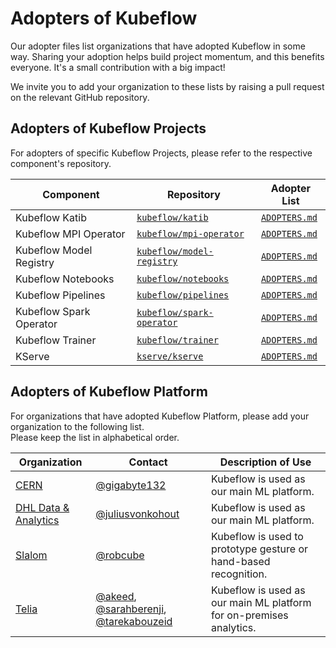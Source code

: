 # Adopters of Kubeflow

Our adopter files list organizations that have adopted Kubeflow in some way.
Sharing your adoption helps build project momentum, and this benefits everyone.
It's a small contribution with a big impact!

We invite you to add your organization to these lists by raising a pull request on the relevant GitHub repository.

## Adopters of Kubeflow Projects

For adopters of specific Kubeflow Projects, please refer to the respective component's repository.

| Component               | Repository                                                              | Adopter List                                                                            |
|-------------------------|-------------------------------------------------------------------------|-----------------------------------------------------------------------------------------|
| Kubeflow Katib          | [`kubeflow/katib`](https://github.com/kubeflow/katib)                   | [`ADOPTERS.md`](https://github.com/kubeflow/katib/blob/master/ADOPTERS.md)              |
| Kubeflow MPI Operator   | [`kubeflow/mpi-operator`](https://github.com/kubeflow/mpi-operator)     | [`ADOPTERS.md`](https://github.com/kubeflow/mpi-operator/blob/master/ADOPTERS.md)       |
| Kubeflow Model Registry | [`kubeflow/model-registry`](https://github.com/kubeflow/model-registry) | [`ADOPTERS.md`](https://github.com/kubeflow/model-registry/blob/master/ADOPTERS.md)     |
| Kubeflow Notebooks      | [`kubeflow/notebooks`](https://github.com/kubeflow/notebooks)           | [`ADOPTERS.md`](https://github.com/kubeflow/notebooks/blob/main/ADOPTERS.md)            |
| Kubeflow Pipelines      | [`kubeflow/pipelines`](https://github.com/kubeflow/pipelines)           | [`ADOPTERS.md`](https://github.com/kubeflow/pipelines/blob/master/ADOPTERS.md)          |
| Kubeflow Spark Operator | [`kubeflow/spark-operator`](https://github.com/kubeflow/spark-operator) | [`ADOPTERS.md`](https://github.com/kubeflow/spark-operator/blob/master/ADOPTERS.md)     |
| Kubeflow Trainer        | [`kubeflow/trainer`](https://github.com/kubeflow/trainer)               | [`ADOPTERS.md`](https://github.com/kubeflow/training-operator/blob/master/ADOPTERS.md)  |
| KServe                  | [`kserve/kserve`](https://github.com/kserve/kserve)                     | [`ADOPTERS.md`](https://github.com/kserve/website/blob/main/docs/community/adopters.md) |

## Adopters of Kubeflow Platform

For organizations that have adopted Kubeflow Platform, please add your organization to the following list.
<br>
Please keep the list in alphabetical order.

| Organization                                                                 | Contact                                                                                                                                  | Description of Use                                                  |
|------------------------------------------------------------------------------|------------------------------------------------------------------------------------------------------------------------------------------|---------------------------------------------------------------------|
| [CERN](https://www.home.cern)                                                | [@gigabyte132](https://github.com/gigabyte132)                                                                                           | Kubeflow is used as our main ML platform.                           |
| [DHL Data & Analytics](https://www.linkedin.com/company/dhl-data-analytics/) | [@juliusvonkohout](https://github.com/juliusvonkohout)                                                                                   | Kubeflow is used as our main ML platform.                           |
| [Slalom](https://www.slalom.com/us/en/services/artificial-intelligence) | [@robcube](https://github.com/robcube)                                                                                   | Kubeflow is used to prototype gesture or hand-based recognition.                         |
| [Telia](https://www.teliacompany.com/)                                       | [@akeed](https://github.com/akeed), [@sarahberenji](https://github.com/sarahberenji), [@tarekabouzeid](https://github.com/tarekabouzeid) | Kubeflow is used as our main ML platform for on-premises analytics. |

